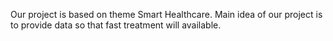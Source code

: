 Our project is based on theme Smart Healthcare. Main idea of our project is to provide data so that fast treatment will available.